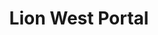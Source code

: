 ---
layout: place
title: Lion West Portal
permalink: /california/san-francisco/lion-west-portal.html
stateAbbr: CA
stateName: California
cityName: San Francisco
seo:
  type: restaurant
  links: https://lionwestportal.com/
place_id: ChIJoTonKAB9j4AREVbqEuhgHYw
photos:
  - name: >-
      places/ChIJoTonKAB9j4AREVbqEuhgHYw/photos/AeeoHcLR8AMQZ4rc53OR3oFS-D5liDf-_CmDV22SNOgZq5DbxEIrT3CbGBMatgtWib_H5v-eazajSM3pqJGjC3HqeWmaez3y4HkhqDgvtzZ7nNhWKeU47dAcZUwQ0vf2zDx8kTDQUcANBXLV-LPF3p8CO8_S1hx8RPuHue_FWMCB1-UfViKv9mwGRyI87ZbEJMQcpPCXuT2iaKD1Owun__4pLjACGr2jP2phB59WkfUjB7jvmqpknv5ubNpixI3r6E2E65usMd8ee_zzbRUGRVyPEZQnzalQiVXqeIl4xy1bo2R4Z33mU6L4yC7XKn0qPChvsGep77sKYUvymEb8CoZICxPGZWZ-lY2nnumcvX-DMDa01NAXQm09E3ztcAYbcruV5SeiaubWmsyohA9U3XPjwb9yGtSOVaooizB39c_-0nEiVA
    widthPx: 4800
    heightPx: 3600
    authorAttributions:
      - displayName: Mike Gaal
        uri: https://maps.google.com/maps/contrib/108204102116438754698
        photoUri: >-
          https://lh3.googleusercontent.com/a-/ALV-UjUoYm7YO5zs8XkHAMYMSBes46wbRoMtsrCa6s3yWEJ0AT9nUDZpYQ=s100-p-k-no-mo
    flagContentUri: >-
      https://www.google.com/local/imagery/report/?cb_client=maps_api_places.places_api&image_key=!1e10!2sCIHM0ogKEICAgIDPrp32UA&hl=en-US
    googleMapsUri: >-
      https://www.google.com/maps/place//data=!3m4!1e2!3m2!1sCIHM0ogKEICAgIDPrp32UA!2e10!4m2!3m1!1s0x808f7d0028273aa1:0x8c1d60e812ea5611
  - name: >-
      places/ChIJoTonKAB9j4AREVbqEuhgHYw/photos/AeeoHcIBH7f5Te7xIUZtHYy63B1w4Lb4nBrJtqQIKtJzkqJbZGvFG0MUl-P5JHIcBKWVDu9Ai8wUQMD24ZtxlCgWhKA-DTk7pmoGsC6NNuo9--u6pmpxgjSBVqkg5lpteVawOKtBv3egefOoBztd_-o25PHqFPEmrTX6KhughVvg3HHPmMsek2T7y2hXrdkxdsBRgvd3FvOFjG_YgJe-zZxQ6Ds1_zhu7V1cwLx-4Wvm0tZ6v9c3tSqav70Mhof11maKlIV2Fyoclzr642W3SQQf4U1x49gBR72S1hm4h40bP6BUIG7WbFps3yuYN2FYWjoW8PgCKGjsZ21vHtetrIJxaGs0Iz6dJMFDnAh-CpVdGWhgHTGBzF2SgD0vMVru8TRag8e_v68X8q5d4Khasc5Mg7Kf7fLDX1gK48mngZgwGYZGAA
    widthPx: 4032
    heightPx: 3024
    authorAttributions:
      - displayName: Grace Yuen
        uri: https://maps.google.com/maps/contrib/108110912267176227388
        photoUri: >-
          https://lh3.googleusercontent.com/a/ACg8ocKy_VcFQPaUVdGmEjTqyxaZJ98zvV_DPPJbAMWBacAaezTbNA=s100-p-k-no-mo
    flagContentUri: >-
      https://www.google.com/local/imagery/report/?cb_client=maps_api_places.places_api&image_key=!1e10!2sCIHM0ogKEICAgMCI9czZbw&hl=en-US
    googleMapsUri: >-
      https://www.google.com/maps/place//data=!3m4!1e2!3m2!1sCIHM0ogKEICAgMCI9czZbw!2e10!4m2!3m1!1s0x808f7d0028273aa1:0x8c1d60e812ea5611
  - name: >-
      places/ChIJoTonKAB9j4AREVbqEuhgHYw/photos/AeeoHcJ3SPeELbhPm02gI5MxpT1IV1I5NnQyhoo5NU3Hy9kDkk-ZUYlCvJHlvN4pIz7YqR2ciXvC8QzK5-cgpQpEwmUOfVJKNBCi6RzJgr7XeffAAtX_B3KmR0Q8J12aiC0fj8kdG1F872MwO4IjK1pkDImgAEC3i7Jv_nCScQ-_4621u6k2LBwYW19A54p-G9MofL6iOdD5ztTsUfbrRmjfTkts23MIeouwIP7odhvhxfzZnDu-rDr6lnHO0Ow2oCFwKglvqOhrRQydlBAmftA1E0wS9cnc5Tl5rDYavTzWlbtvgWwLViabH7NSJu9vMszfZtUzjDQVGeFLylANxSm-vmdV09PgGkCIoczMHZ4JvvVTniy18XKNv0g1GlXU5oMli-V2HGw1_y75PbnAjD_ZIKwnaO0w2lHTWDIe45pCNGG-sDo
    widthPx: 4032
    heightPx: 3024
    authorAttributions:
      - displayName: Gaelen Gates
        uri: https://maps.google.com/maps/contrib/107636754349613569316
        photoUri: >-
          https://lh3.googleusercontent.com/a-/ALV-UjWnoFYUaYn1OcFXDGOBDAwC9iH9osbbS7c3uygTxL319HFQsiOz=s100-p-k-no-mo
    flagContentUri: >-
      https://www.google.com/local/imagery/report/?cb_client=maps_api_places.places_api&image_key=!1e10!2sCIHM0ogKEICAgMDA7oSnuwE&hl=en-US
    googleMapsUri: >-
      https://www.google.com/maps/place//data=!3m4!1e2!3m2!1sCIHM0ogKEICAgMDA7oSnuwE!2e10!4m2!3m1!1s0x808f7d0028273aa1:0x8c1d60e812ea5611
  - name: >-
      places/ChIJoTonKAB9j4AREVbqEuhgHYw/photos/AeeoHcJEISO7p6s8bw9-_MtG1hUycm4RkZNxbs8JgRpxNLkAn3cpK4o4epW6lJYI3Tt7qeHX5ZtqR0VuRbj3KLRVxtThUHIMr0Z96ygS4NOEWWV72M7BOnuBsrjC1_h0iOu_KOHVPjOB0GSr9-qa79MfiWTBKBsVOcapOxcnBE4b18pvF_qtjGsclHIoxSltQEgTvC3KRXK_sX-1ys4-vyHfBbRCnxIj-l0VDlNDTiCGV_EsGRvfAN0U88bbIdI48NNH_yQwrphzgvmct2a_qHg7WWdRyYIlSAN4WhXPSAjGBtKArH3vy2k5l3v3EP6S2ROvI7fQS53pjs7Qnu87nKMPi_sCUHpB6i0_Y3cnqe8Tg7KVdiZrEHyHZqVSzhelcodlVDsS8sHE1ZsSWbOJrI-nq0CxIqc0PAWxG0_Ho5B5Txg
    widthPx: 4032
    heightPx: 3024
    authorAttributions:
      - displayName: Claudio Palma
        uri: https://maps.google.com/maps/contrib/100190772748742117107
        photoUri: >-
          https://lh3.googleusercontent.com/a-/ALV-UjXx1JvRrjP37sSS2T7AdNLvwLFKvTOypxWqBU95XMXxTpGdJsr5=s100-p-k-no-mo
    flagContentUri: >-
      https://www.google.com/local/imagery/report/?cb_client=maps_api_places.places_api&image_key=!1e10!2sCIHM0ogKEICAgICvo72zOQ&hl=en-US
    googleMapsUri: >-
      https://www.google.com/maps/place//data=!3m4!1e2!3m2!1sCIHM0ogKEICAgICvo72zOQ!2e10!4m2!3m1!1s0x808f7d0028273aa1:0x8c1d60e812ea5611
  - name: >-
      places/ChIJoTonKAB9j4AREVbqEuhgHYw/photos/AeeoHcJq9NfUlktgdyPj_bIt2dVPNpRE1UPNd_0yihZYr5f6xsgQXLzTL4JYNPiRpYL3agSiC6JRIQ1ZW8ap0BfBrFYbSyO7CAR05PBbIGnt_EH9VEAhwWyntVlX6TVo5alUo5x7ql-TD5teaTeMvsV1qsY729Ik9ZIyczHk1LjAOYx4u_2mWHmBTCkANecA0yzO4taHBfj51oaNIMQwEzTHnUS_SpWG8JZmkpk-z9XR-24IQfWzFmGqFd66KhMaPUsgjiT6R0pSmPj7VhB5q9XVra1HnFbnfvLrJc1hyMw2uVSjcG7Ry0Up3KkPdGMtDmeHRrRsg4AqK-trDKP38F30AmxJlPgOwjnHXIcMVAysTONclzKeHJACuvLzpSZl905wWx1PP9gMipLvgUca-8gCKSXpDdhZTieB6J_jklqiapGTYA9a
    widthPx: 3600
    heightPx: 4800
    authorAttributions:
      - displayName: Claudio Palma
        uri: https://maps.google.com/maps/contrib/100190772748742117107
        photoUri: >-
          https://lh3.googleusercontent.com/a-/ALV-UjXx1JvRrjP37sSS2T7AdNLvwLFKvTOypxWqBU95XMXxTpGdJsr5=s100-p-k-no-mo
    flagContentUri: >-
      https://www.google.com/local/imagery/report/?cb_client=maps_api_places.places_api&image_key=!1e10!2sCIHM0ogKEICAgICvo72z2QE&hl=en-US
    googleMapsUri: >-
      https://www.google.com/maps/place//data=!3m4!1e2!3m2!1sCIHM0ogKEICAgICvo72z2QE!2e10!4m2!3m1!1s0x808f7d0028273aa1:0x8c1d60e812ea5611
  - name: >-
      places/ChIJoTonKAB9j4AREVbqEuhgHYw/photos/AeeoHcL5xWiovSx2VfPX0z5BDTS8iieTbsxaeAGxQ-KIZ4zzF_e8nh6kOWV4pcxpSoCtLIn21-sxs_EWTNyJ3RYgFSaJC-BNFGSbUeFOiQ7V8sjXH84H47aNT46GJPABwvhu1Rz3__VoNUn22NCKQmga92xSI7x2Z8kJVJ9TewQEyX84dO0MXsfKVdCd3GfRrpW_aI5FQS-15nOu1iQOfZAAq7VevfjoYiC9sTWdOhIToMMRzW27WxMDvdlgyOfFG_mSpGvkFSI6J7SixOygh9SRkpDFhewThGvXNi6F7t0aeB4TiYiXnX9zVnmitQ51LtzE3TZAzGaWmss7Vexs06vRt8F6J1lSd93ecLRrjpkg4vdOr4xUdAa0YLJs4HkfWHRNlEiv4WznhhJ3smT4JO3ptW5vOKZa4OmYp0DjuyzBlYi47g
    widthPx: 4000
    heightPx: 3000
    authorAttributions:
      - displayName: Paul Chan
        uri: https://maps.google.com/maps/contrib/104085603801790709162
        photoUri: >-
          https://lh3.googleusercontent.com/a/ACg8ocKf-7PuxQ5FrExgluDNulVxO8jiEfakhcevgxiIL_TVzsRMAA=s100-p-k-no-mo
    flagContentUri: >-
      https://www.google.com/local/imagery/report/?cb_client=maps_api_places.places_api&image_key=!1e10!2sCIHM0ogKEICAgMCw85KNNw&hl=en-US
    googleMapsUri: >-
      https://www.google.com/maps/place//data=!3m4!1e2!3m2!1sCIHM0ogKEICAgMCw85KNNw!2e10!4m2!3m1!1s0x808f7d0028273aa1:0x8c1d60e812ea5611
  - name: >-
      places/ChIJoTonKAB9j4AREVbqEuhgHYw/photos/AeeoHcK1irl2cPvXRWnu4x2JpbGAkAdxQzrl4_h1v2OcptdxwDRHrAS6Oxk8NtQ1HhyfK6py_jEvD_Sf6Qq_LMH-6_nPCOyT3S_lTuTAxG-4uTqh7HdxfslY2eccz2Jdoz8YKR7golZklI6yt1g0H83NCV3ZJ1DJezWiZfiOPAxYOwAz1b4EUryQqAJ5YNVBQs6fX9u6CAvaHA6t-p2WW5Y0YI14ZxMfClINS50PVRBUpXOat0fGMSClnOgI2wifWNNAQqKOm-SfKlAxWI-d4jzmdjmeP4DOZ0oFtTmo-7cEqGcKknWHmdqxR5uQJJw6dmODCE_7juy7TpQYNKPvXtqGxw1PC560G3co79oetetFO2eUapoA2S12VIvJsyZDh1YvC0wnX2e5ip888SIm7QLxkcYGyuq7AcBWk0ASIsBgTYW8CDeu
    widthPx: 3024
    heightPx: 4032
    authorAttributions:
      - displayName: Ric Lee
        uri: https://maps.google.com/maps/contrib/104520885142305916611
        photoUri: >-
          https://lh3.googleusercontent.com/a-/ALV-UjW1zSDGElYZy89xtGHj63yKDvF8Fv4RcznT-Cs_QQlQCKZrcUXl=s100-p-k-no-mo
    flagContentUri: >-
      https://www.google.com/local/imagery/report/?cb_client=maps_api_places.places_api&image_key=!1e10!2sCIHM0ogKEICAgICP3uDY6QE&hl=en-US
    googleMapsUri: >-
      https://www.google.com/maps/place//data=!3m4!1e2!3m2!1sCIHM0ogKEICAgICP3uDY6QE!2e10!4m2!3m1!1s0x808f7d0028273aa1:0x8c1d60e812ea5611
  - name: >-
      places/ChIJoTonKAB9j4AREVbqEuhgHYw/photos/AeeoHcL9jVT8eK3SzTmHXxx_a2nkSOrttdPZBqZOps49aycNg9kEF95ctQAiN5hSevLfjd63i4pSCVhUsf2QubVOJQbpCM8pmlanZTjKKS_HEZal2zPAmDvPHQ8GJYDyrLY7ZdN49pyePc1hMp-lzFilM5_IKKzjAwlAP0zneO1k38BMcUT3PVZxR0Dwe2fR1k2Z0ZhxduokR68B9PW7ECk8Q82cPT8XgQE85q7Xp_aVXmuJYpohB4Fm9KB_Hn3ggFKILR2kxaOjBbYrThtVar5ttTVCgOV2cEwhbZpZLFw4Tmay4hjDutaRRoZJPer4yRB3aZqpZUMNkqS1kLoG2rsyjcHhHUUNJtWMXJEbjHpbrjrBBQwXctST-vI411iIOVtwkmNx9hfSnuiqyDXPIqTtZsj4tVw2dNpDeN1EYWde0gHROA
    widthPx: 640
    heightPx: 532
    authorAttributions:
      - displayName: Drew Tillotson
        uri: https://maps.google.com/maps/contrib/117544953173352534404
        photoUri: >-
          https://lh3.googleusercontent.com/a/ACg8ocIn4jBgqmgwzCsDWElrYA-WX_IJaBU8hwj_trHpDucasuf9fg=s100-p-k-no-mo
    flagContentUri: >-
      https://www.google.com/local/imagery/report/?cb_client=maps_api_places.places_api&image_key=!1e10!2sCIHM0ogKEICAgICv7JjUfg&hl=en-US
    googleMapsUri: >-
      https://www.google.com/maps/place//data=!3m4!1e2!3m2!1sCIHM0ogKEICAgICv7JjUfg!2e10!4m2!3m1!1s0x808f7d0028273aa1:0x8c1d60e812ea5611
  - name: >-
      places/ChIJoTonKAB9j4AREVbqEuhgHYw/photos/AeeoHcJ0CJIuscslOT80lJHmqF5xx12wgrSrUzKniDf-cgVrBflBZq4FSU4N6I7c0x9WWA70tA5tKoTMUqjS5NZU-ibeWM8Z2M5LPLeLGWU9p_iNw9C5lC__ym4Rwd3w6gA1InDDjv6GhVssiz7-TE48iXWXsRALjm9Pg7gwzfr9fL4WmhhdGVL7nsHhdib1-pKDzWdfY4Onsi2XMAwb_SVddPffFcUEFueDQZ7wpJ5efmQWuvMo1Bcfcbv_Rn8cBGxBnp4gBfdYgOLvcblU5j7ThZcj6UXnphJBRBRBPkJHkAzzE8EPiaCfe-v7u1YYkCvMKHVuLJyv8D7KWV5br_pZdEmj3T2CM0BfMBMkPbbKM1Vd04OSD7P_8S6nrDpiy3p8MwoyhbqtJoMff0TQNSzTh_jYMljbzYtsO93tTYU5SUJlIw
    widthPx: 3024
    heightPx: 4032
    authorAttributions:
      - displayName: Grace Yuen
        uri: https://maps.google.com/maps/contrib/108110912267176227388
        photoUri: >-
          https://lh3.googleusercontent.com/a/ACg8ocKy_VcFQPaUVdGmEjTqyxaZJ98zvV_DPPJbAMWBacAaezTbNA=s100-p-k-no-mo
    flagContentUri: >-
      https://www.google.com/local/imagery/report/?cb_client=maps_api_places.places_api&image_key=!1e10!2sCIHM0ogKEICAgMCI9czZXw&hl=en-US
    googleMapsUri: >-
      https://www.google.com/maps/place//data=!3m4!1e2!3m2!1sCIHM0ogKEICAgMCI9czZXw!2e10!4m2!3m1!1s0x808f7d0028273aa1:0x8c1d60e812ea5611
  - name: >-
      places/ChIJoTonKAB9j4AREVbqEuhgHYw/photos/AeeoHcKuz3S-8LUBELZkNhX_69GyBZWwiSe-FFvoG8sAJm4Yu8YXiUDygR5VSlNd3uSTag7hluBK2D9l7oPKOE3B5gLNkW23cNuSOGWfArDduyBU4wLArM86zjP7IEuD_at_szuF-2znevhydM8pceNATRpMgg0z1Nz-fnh9rRqxp5hZmGe98acp6V1e3A7vVU9yV2cij1-2ZFAODVz-ROqFE7jKSjBKhDwg0CKQuJ1rzhtw1ZIhakHC7Lburd9Kwxv238RFAOARqrUz-Y18TGNsWgXMipvMwtKuyE0H5NFOohri4D1LHdh9N8xT1I0Rlo60ehVTnVAax1qrgLaI-9IsgFgoYhP9lbA1hv4wKAMLdDAckoRVDC-H0KEU9Cd19Lo2-5HTNGeEORwxhGlF8Z3OjUHZZ79sCyHXRKRQQv78BGwPtH0
    widthPx: 1530
    heightPx: 1670
    authorAttributions:
      - displayName: Tanja Von Zweydorff
        uri: https://maps.google.com/maps/contrib/104417118387417076210
        photoUri: >-
          https://lh3.googleusercontent.com/a/ACg8ocKqYvU428ZP_wICZnFQR5ZnsAQSESSRFaE6C9xUUejyNInVTw=s100-p-k-no-mo
    flagContentUri: >-
      https://www.google.com/local/imagery/report/?cb_client=maps_api_places.places_api&image_key=!1e10!2sCIHM0ogKEICAgMDIwKTK-QE&hl=en-US
    googleMapsUri: >-
      https://www.google.com/maps/place//data=!3m4!1e2!3m2!1sCIHM0ogKEICAgMDIwKTK-QE!2e10!4m2!3m1!1s0x808f7d0028273aa1:0x8c1d60e812ea5611
address: 301 W Portal Ave, San Francisco, CA 94127, USA
street: 301 W Portal Ave
city: San Francisco
state: CA
zip: '94127'
country: USA
neighborhood: West of Twin Peaks
latitude: '37.737752'
longitude: '-122.468963'
accessibility_options:
  wheelchairAccessibleEntrance: true
business_status: OPERATIONAL
name: Lion West Portal
google_maps_links:
  directionsUri: >-
    https://www.google.com/maps/dir//''/data=!4m7!4m6!1m1!4e2!1m2!1m1!1s0x808f7d0028273aa1:0x8c1d60e812ea5611!3e0
  placeUri: https://maps.google.com/?cid=10096332489500546577
  writeAReviewUri: >-
    https://www.google.com/maps/place//data=!4m3!3m2!1s0x808f7d0028273aa1:0x8c1d60e812ea5611!12e1
  reviewsUri: >-
    https://www.google.com/maps/place//data=!4m4!3m3!1s0x808f7d0028273aa1:0x8c1d60e812ea5611!9m1!1b1
  photosUri: >-
    https://www.google.com/maps/place//data=!4m3!3m2!1s0x808f7d0028273aa1:0x8c1d60e812ea5611!10e5
primary_type: Sushi Restaurant
opening_hours:
  regular: null
  current: null
secondary_opening_hours:
  regular:
    weekdayDescriptions: null
    type: null
  current:
    weekdayDescriptions: null
    type: null
phone: null
price_level: null
price_range: $30 &ndash; $50
rating: '4.6'
rating_count: 0
website: https://lionwestportal.com/
description: >-
  Explore Lion West Portal$$$Lion West Portal in San Francisco, CA, is a
  standout sushi restaurant known for its fresh and inventive Japanese dishes
  that cater to a variety of tastes. This welcoming spot features a unique cart
  system delivering small plates of creative rolls and appetizers, making it
  easy to sample a range of flavors right at your table. With a focus on
  high-quality ingredients and thoughtful presentations, it's an ideal choice
  for those seeking top-rated sushi near you in a relaxed yet elegant setting.
  The restaurant also prioritizes accessibility and offers options for vegan
  diners, enhancing its appeal as one of the best sushi places near me. Whether
  you're in the mood for innovative specials or classic favorites, this spot
  delivers a memorable dining experience in the heart of the city.
generative_summary: >-
  Explore Lion West Portal$$$Lion West Portal in San Francisco, CA, is a
  standout sushi restaurant known for its fresh and inventive Japanese dishes
  that cater to a variety of tastes. This welcoming spot features a unique cart
  system delivering small plates of creative rolls and appetizers, making it
  easy to sample a range of flavors right at your table. With a focus on
  high-quality ingredients and thoughtful presentations, it's an ideal choice
  for those seeking top-rated sushi near you in a relaxed yet elegant setting.
  The restaurant also prioritizes accessibility and offers options for vegan
  diners, enhancing its appeal as one of the best sushi places near me. Whether
  you're in the mood for innovative specials or classic favorites, this spot
  delivers a memorable dining experience in the heart of the city.
generative_disclosure: Summarized by AI using the Grok-3-Mini model.
reviews:
  - name: >-
      places/ChIJoTonKAB9j4AREVbqEuhgHYw/reviews/ChZDSUhNMG9nS0VJQ0FnTURBN29TOVpBEAE
    relativePublishTimeDescription: 2 months ago
    rating: 5
    text:
      text: >-
        LOVE this place! We’d been missing a great vegan sushi place ever since
        Tataki Canyon closed, and I’m so glad Lion opened. Everything we had was
        delicious, and the little carts going around, Dim Sum-style, were a nice
        treat. Service was wonderful. The no-tips model makes me feel good about
        patronizing an establishment that pays its servers fairly rather than
        forcing them to rely on tips. We’ll be back here frequently.
      languageCode: en
    originalText:
      text: >-
        LOVE this place! We’d been missing a great vegan sushi place ever since
        Tataki Canyon closed, and I’m so glad Lion opened. Everything we had was
        delicious, and the little carts going around, Dim Sum-style, were a nice
        treat. Service was wonderful. The no-tips model makes me feel good about
        patronizing an establishment that pays its servers fairly rather than
        forcing them to rely on tips. We’ll be back here frequently.
      languageCode: en
    authorAttribution:
      displayName: Gaelen Gates
      uri: https://www.google.com/maps/contrib/107636754349613569316/reviews
      photoUri: >-
        https://lh3.googleusercontent.com/a-/ALV-UjWnoFYUaYn1OcFXDGOBDAwC9iH9osbbS7c3uygTxL319HFQsiOz=s128-c0x00000000-cc-rp-mo
    publishTime: '2025-02-09T04:46:25.330693Z'
    flagContentUri: >-
      https://www.google.com/local/review/rap/report?postId=ChZDSUhNMG9nS0VJQ0FnTURBN29TOVpBEAE&d=17924085&t=1
    googleMapsUri: >-
      https://www.google.com/maps/reviews/data=!4m6!14m5!1m4!2m3!1sChZDSUhNMG9nS0VJQ0FnTURBN29TOVpBEAE!2m1!1s0x808f7d0028273aa1:0x8c1d60e812ea5611
  - name: >-
      places/ChIJoTonKAB9j4AREVbqEuhgHYw/reviews/ChZDSUhNMG9nS0VJQ0FnTUN3ODVLTlJ3EAE
    relativePublishTimeDescription: 3 weeks ago
    rating: 5
    text:
      text: >-
        Great addition to the neighborhood. The food is not your typical sushi
        fare. More like little dishes, grilled items, selection of rolls and
        other innovative chef specials. Everything is super fresh and tasty.
      languageCode: en
    originalText:
      text: >-
        Great addition to the neighborhood. The food is not your typical sushi
        fare. More like little dishes, grilled items, selection of rolls and
        other innovative chef specials. Everything is super fresh and tasty.
      languageCode: en
    authorAttribution:
      displayName: Paul Chan
      uri: https://www.google.com/maps/contrib/104085603801790709162/reviews
      photoUri: >-
        https://lh3.googleusercontent.com/a/ACg8ocKf-7PuxQ5FrExgluDNulVxO8jiEfakhcevgxiIL_TVzsRMAA=s128-c0x00000000-cc-rp-mo-ba6
    publishTime: '2025-03-21T03:49:46.899571Z'
    flagContentUri: >-
      https://www.google.com/local/review/rap/report?postId=ChZDSUhNMG9nS0VJQ0FnTUN3ODVLTlJ3EAE&d=17924085&t=1
    googleMapsUri: >-
      https://www.google.com/maps/reviews/data=!4m6!14m5!1m4!2m3!1sChZDSUhNMG9nS0VJQ0FnTUN3ODVLTlJ3EAE!2m1!1s0x808f7d0028273aa1:0x8c1d60e812ea5611
  - name: >-
      places/ChIJoTonKAB9j4AREVbqEuhgHYw/reviews/ChZDSUhNMG9nS0VJQ0FnTUNRX082Wk5nEAE
    relativePublishTimeDescription: a month ago
    rating: 5
    text:
      text: >-
        You can taste the quality in the food. The fish tastes so fresh and the
        flavor profile is elegant and well balanced. An experience overall!
        Service is also just so great. I love how they come out with different
        appetizers in a cart to choose from. Mun & Suki were wonderful!
      languageCode: en
    originalText:
      text: >-
        You can taste the quality in the food. The fish tastes so fresh and the
        flavor profile is elegant and well balanced. An experience overall!
        Service is also just so great. I love how they come out with different
        appetizers in a cart to choose from. Mun & Suki were wonderful!
      languageCode: en
    authorAttribution:
      displayName: Elisabeth Rodriguez
      uri: https://www.google.com/maps/contrib/102611513956987379465/reviews
      photoUri: >-
        https://lh3.googleusercontent.com/a/ACg8ocJObM_8FJxhsmTfdUDlm1xcqZdxqk73RSmmdWe4_TNMICRfEg=s128-c0x00000000-cc-rp-mo
    publishTime: '2025-03-03T04:20:42.592048Z'
    flagContentUri: >-
      https://www.google.com/local/review/rap/report?postId=ChZDSUhNMG9nS0VJQ0FnTUNRX082Wk5nEAE&d=17924085&t=1
    googleMapsUri: >-
      https://www.google.com/maps/reviews/data=!4m6!14m5!1m4!2m3!1sChZDSUhNMG9nS0VJQ0FnTUNRX082Wk5nEAE!2m1!1s0x808f7d0028273aa1:0x8c1d60e812ea5611
  - name: >-
      places/ChIJoTonKAB9j4AREVbqEuhgHYw/reviews/ChdDSUhNMG9nS0VJQ0FnTUN3bnJ5ZW13RRAB
    relativePublishTimeDescription: 3 weeks ago
    rating: 5
    text:
      text: >-
        Heya (vegan) and Bow to your sensei (vegan) were both recommended by the
        waitress and they both did not disappoint!! Both were delicious - but I
        must say the Heya roll won my top choice. All the flavors in the roll
        and the vegan salmon made me feel like I was enjoying a ‘real sushi
        roll’ 😍


        It was also nice to have the whole top floor section to ourselves while
        eating 🤗 the waitress was attentive and friendly.


        The only things I wouldn’t order again were the two items from the dim
        sum cart (see photos) as they were just alright - too much rice
      languageCode: en
    originalText:
      text: >-
        Heya (vegan) and Bow to your sensei (vegan) were both recommended by the
        waitress and they both did not disappoint!! Both were delicious - but I
        must say the Heya roll won my top choice. All the flavors in the roll
        and the vegan salmon made me feel like I was enjoying a ‘real sushi
        roll’ 😍


        It was also nice to have the whole top floor section to ourselves while
        eating 🤗 the waitress was attentive and friendly.


        The only things I wouldn’t order again were the two items from the dim
        sum cart (see photos) as they were just alright - too much rice
      languageCode: en
    authorAttribution:
      displayName: Victoria Thuy Vy Milaniya
      uri: https://www.google.com/maps/contrib/115148681570176967776/reviews
      photoUri: >-
        https://lh3.googleusercontent.com/a-/ALV-UjUc1RT_cTm9Y4k6NF6B9a94yORegEI5BAh44pBm7vYLdIIM2Jk=s128-c0x00000000-cc-rp-mo-ba3
    publishTime: '2025-03-19T02:18:08.353089Z'
    flagContentUri: >-
      https://www.google.com/local/review/rap/report?postId=ChdDSUhNMG9nS0VJQ0FnTUN3bnJ5ZW13RRAB&d=17924085&t=1
    googleMapsUri: >-
      https://www.google.com/maps/reviews/data=!4m6!14m5!1m4!2m3!1sChdDSUhNMG9nS0VJQ0FnTUN3bnJ5ZW13RRAB!2m1!1s0x808f7d0028273aa1:0x8c1d60e812ea5611
  - name: >-
      places/ChIJoTonKAB9j4AREVbqEuhgHYw/reviews/ChdDSUhNMG9nS0VJQ0FnSUNQOVlPSmxRRRAB
    relativePublishTimeDescription: 4 months ago
    rating: 5
    text:
      text: >-
        I visited during their soft open, it was just their fourth night of
        business. The service was still getting itself worked out, so things
        were a little slower than I would have liked, but things were on par
        with other soft open operations I've seen.


        The food was really good and more than made up for the front-of-house
        hiccups. The dishes were unique and filled with a host of flavors. We
        ordered one main from the menu and then had a bunch from the cart. This
        place will be GREAT if you have a mix of omnivores, vegetarians, and
        vegans.


        We ordered "Paul the Pilot", named in honor of a customer which has
        followed the chef in various restaurants through the years. The dish is
        cooked table-side using open flame, it's really an experience. What
        emerges from the foil is a delicious combination of flavors.


        Next the restaurant has a cart that comes around every 5-10 minutes with
        small plates that might be sushi, maki, or a variety of other
        interesting creations. I can't remember exactly all the things we
        ordered, but they included scallop sashimi, vegan "salmon" sashimi, a
        couple of rolls, and bean curd pockets filled with rice and sea urchin.


        A great "bonus" for this place is that it is tip-free. I love not having
        this pressure. I thought the prices were reasonable, and if I take 20%
        off, the prices are quite good. Thank you to the chef/owner who decided,
        "let's just put the real cost on the menu"!


        Do GO HERE if you want a calm atmosphere to enjoy unique dishes, in each
        of which you will find a complimenting set of flavors, and an
        interesting dining style, thanks to the mix of menu and surprises from
        the cart.


        Do NOT GO HERE, probably, if you're looking for a fast bite as parents
        with a couple of kids. The service is likely to be a little slower than
        you want and the dishes might be a challenge for picky or nervous
        diners.
      languageCode: en
    originalText:
      text: >-
        I visited during their soft open, it was just their fourth night of
        business. The service was still getting itself worked out, so things
        were a little slower than I would have liked, but things were on par
        with other soft open operations I've seen.


        The food was really good and more than made up for the front-of-house
        hiccups. The dishes were unique and filled with a host of flavors. We
        ordered one main from the menu and then had a bunch from the cart. This
        place will be GREAT if you have a mix of omnivores, vegetarians, and
        vegans.


        We ordered "Paul the Pilot", named in honor of a customer which has
        followed the chef in various restaurants through the years. The dish is
        cooked table-side using open flame, it's really an experience. What
        emerges from the foil is a delicious combination of flavors.


        Next the restaurant has a cart that comes around every 5-10 minutes with
        small plates that might be sushi, maki, or a variety of other
        interesting creations. I can't remember exactly all the things we
        ordered, but they included scallop sashimi, vegan "salmon" sashimi, a
        couple of rolls, and bean curd pockets filled with rice and sea urchin.


        A great "bonus" for this place is that it is tip-free. I love not having
        this pressure. I thought the prices were reasonable, and if I take 20%
        off, the prices are quite good. Thank you to the chef/owner who decided,
        "let's just put the real cost on the menu"!


        Do GO HERE if you want a calm atmosphere to enjoy unique dishes, in each
        of which you will find a complimenting set of flavors, and an
        interesting dining style, thanks to the mix of menu and surprises from
        the cart.


        Do NOT GO HERE, probably, if you're looking for a fast bite as parents
        with a couple of kids. The service is likely to be a little slower than
        you want and the dishes might be a challenge for picky or nervous
        diners.
      languageCode: en
    authorAttribution:
      displayName: Justin Mattson
      uri: https://www.google.com/maps/contrib/103201238410770468762/reviews
      photoUri: >-
        https://lh3.googleusercontent.com/a-/ALV-UjXSvEL3rWJh1sq_BFugwdnhgCqwwr8xPPJLPcxMYHUgSIHCy7LJ6Q=s128-c0x00000000-cc-rp-mo-ba3
    publishTime: '2024-11-26T19:17:15.157857Z'
    flagContentUri: >-
      https://www.google.com/local/review/rap/report?postId=ChdDSUhNMG9nS0VJQ0FnSUNQOVlPSmxRRRAB&d=17924085&t=1
    googleMapsUri: >-
      https://www.google.com/maps/reviews/data=!4m6!14m5!1m4!2m3!1sChdDSUhNMG9nS0VJQ0FnSUNQOVlPSmxRRRAB!2m1!1s0x808f7d0028273aa1:0x8c1d60e812ea5611
review_summary: >-
  What Diners Are Buzzing About$$$Visitors consistently praise the fresh and
  flavorful sushi at this neighborhood gem, highlighting the creative twists on
  traditional rolls that keep things exciting and delicious. Many appreciate the
  variety of vegan options that feel just as satisfying as the classic dishes,
  making it a go-to for diverse groups looking for great Japanese places near
  me. The friendly service and fun cart system add a casual vibe that enhances
  the overall enjoyment, with folks noting it's perfect for a relaxed meal
  without the usual tipping hassle. While some mention that certain small plates
  might lean a bit heavy on rice, the general consensus is that the quality and
  innovation make it worth trying. Overall, it's a solid pick for anyone
  searching for the best sushi near me, offering a welcoming atmosphere that
  encourages repeat visits.
review_disclosure: Summarized by AI using the Grok-3-Mini model.
parking_options: null
payment_options:
  acceptsCreditCards: true
  acceptsCashOnly: false
allow_dogs: null
curbside_pickup: false
delivery: false
dine_in: true
good_for_children: false
good_for_groups: null
good_for_sports: false
live_music: false
menu_for_children: false
outdoor_seating: null
reservable: true
restroom: true
serves_beer: null
serves_breakfast: null
serves_brunch: null
serves_cocktails: null
serves_coffee: null
serves_dinner: true
serves_dessert: true
serves_lunch: null
serves_vegetarian_food: null
serves_wine: null
takeout: null
update_category: pro
places_description: null

---
